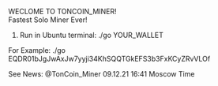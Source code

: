 WECLOME TO TONCOIN_MINER!  
Fastest Solo Miner Ever!

1) Run in Ubuntu terminal:
./go YOUR_WALLET

For Example:
./go EQDR01bJgJwAxJw7yyji34KhSQQTGkEFS3b3FxKCyZRvVLOf

See News: @TonCoin_Miner
09.12.21 16:41 Moscow Time
